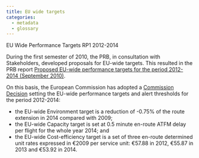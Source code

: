 ```yaml
---
title: EU wide targets
categories:
  - metadata
  - glossary
---
```


<style>
table, td {
  border: 1px solid #bfbdbd;
  border-collapse: collapse;
}
td {
  padding: 5px;
}
</style>



EU Wide Performance Targets RP1 2012-2014

During the first semester of 2010, the PRB, in consultation with Stakeholders,
developed proposals for EU-wide targets.
This resulted in the PRB report
[Proposed EU-wide performance targets for the period 2012-2014 (September 2010)][prb-targets].

On this basis, the European Commission has adopted a [Commission Decision][ec-decision]
setting the EU-wide performance targets and alert thresholds for the period 2012-2014:

* the EU-wide Environment target is a reduction of -0.75% of the route extension in 2014 compared with 2009;
* the EU-wide Capacity target is set at 0.5 minute en-route ATFM delay per flight for the whole year 2014; and
* the EU-wide Cost-efficiency target is a set of three en-route determined unit rates expressed
  in €2009 per service unit: €57.88 in 2012, €55.87 in 2013 and €53.92 in 2014.
  

[prb-targets]: https://www.eurocontrol.int/sites/default/files/field_tabs/content/documents/single-sky/pru/performance-targets/rp1-eu-wide-targets-report-27092010.pdf "Proposed EU-wide performance targets for the period 2012-2014 (September 2010)"

[ec-decision]: https://eur-lex.europa.eu/LexUriServ/LexUriServ.do?uri=OJ:L:2011:048:0016:0018:EN:PDF "EC Decision"
